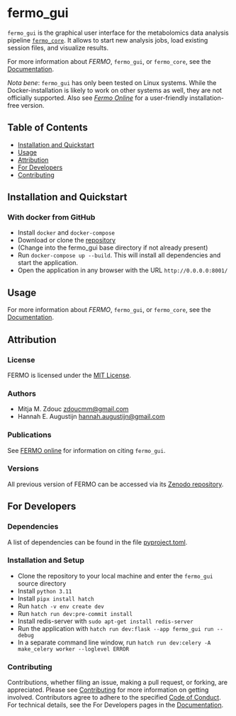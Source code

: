 fermo_gui
=========

`fermo_gui` is the graphical user interface for the metabolomics data analysis pipeline [`fermo_core`](https://github.com/mmzdouc/fermo_core). It allows to start new analysis jobs, load existing session files, and visualize results.

For more information about *FERMO*, `fermo_gui`, or `fermo_core`, see the [Documentation](https://mmzdouc.github.io/fermo_docs/).

*Nota bene*: `fermo_gui` has only been tested on Linux systems. While the Docker-installation is likely to work on other systems as well, they are not officially supported. Also see [*Fermo Online*](https://fermo.bioinformatics.nl/) for a user-friendly installation-free version.

Table of Contents
-----------------
- [Installation and Quickstart](#installation-and-quickstart)
- [Usage](#usage)
- [Attribution](#attribution)
- [For Developers](#for-developers)
- [Contributing](#contributing)

## Installation and Quickstart

### With docker from GitHub
- Install `docker` and `docker-compose`
- Download or clone the [repository](https://github.com/fermo-met/fermo_gui)
- (Change into the fermo_gui base directory if not already present)
- Run `docker-compose up --build`. This will install all dependencies and start the application.
- Open the application in any browser with the URL `http://0.0.0.0:8001/`

## Usage

For more information about *FERMO*, `fermo_gui`, or `fermo_core`, see the [Documentation](https://mmzdouc.github.io/fermo_docs/).

## Attribution

### License

FERMO is licensed under the [MIT License](LICENSE.md).

### Authors
- Mitja M. Zdouc <zdoucmm@gmail.com>
- Hannah E. Augustijn <hannah.augustijn@gmail.com>

### Publications

See [FERMO online](https://fermo.bioinformatics.nl/) for information on citing `fermo_gui`.

### Versions

All previous version of FERMO can be accessed via its [Zenodo repository](https://zenodo.org/doi/10.5281/zenodo.7565700).


## For Developers

### Dependencies

A list of dependencies can be found in the file [pyproject.toml](fermo_gui/pyproject.toml).

### Installation and Setup

- Clone the repository to your local machine and enter the `fermo_gui` source directory
- Install `python 3.11`
- Install `pipx install hatch`
- Run `hatch -v env create dev`
- Run `hatch run dev:pre-commit install`
- Install redis-server with `sudo apt-get install redis-server`
- Run the application with `hatch run dev:flask --app fermo_gui run --debug`
- In a separate command line window, run `hatch run dev:celery -A make_celery worker --loglevel ERROR`

### Contributing

Contributions, whether filing an issue, making a pull request, or forking, are appreciated. Please see [Contributing](CONTRIBUTING.md) for more information on getting involved.
Contributors agree to adhere to the specified [Code of Conduct](CODE_OF_CONDUCT.md).
For technical details, see the For Developers pages in the [Documentation](https://mmzdouc.github.io/fermo_docs/for_devs/overview/).